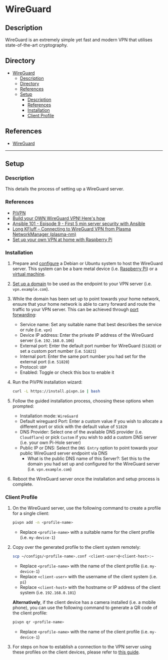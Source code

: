 # WireGuard

## Description

WireGuard is an extremely simple yet fast and modern VPN that utilises state-of-the-art cryptography.

## Directory

- [WireGuard](#wireguard)
  - [Description](#description)
  - [Directory](#directory)
  - [References](#references)
  - [Setup](#setup)
    - [Description](#description-1)
    - [References](#references-1)
    - [Installation](#installation)
    - [Client Profile](#client-profile)

## References

- [WireGuard](https://www.wireguard.com)

---

## Setup

### Description

This details the process of setting up a WireGuard server.

### References

- [PiVPN](https://pivpn.io)
- [Build your OWN WireGuard VPN! Here's how](https://youtu.be/5NJ6V8i1Xd8)
- [Ansible 101 - Episode 9 - First 5 min server security with Ansible](https://www.youtube.com/live/gV_16dU7XjM?feature=share)
- [Long KFluff – Connecting to WireGuard VPN from Plasma NetworkManager (plasma-nm)](https://rabbitictranslator.com/wireguard-plasmanm/#plasma-gui)
- [Set up your own VPN at home with Raspberry Pi](https://notthebe.ee/blog/set-up-your-own-vpn-on-raspberry-pi)

### Installation

1. Prepare and [configure](linux.md#configuration) a Debian or Ubuntu system to host the WireGuard server. This system can be a bare metal device (i.e. [Raspberry Pi](raspberry-pi.md)) or a [virtual machine](../courses/vm.md#creating-a-virtual-machine-from-a-template).

2. [Set up a domain](../courses/network.md#registering-subdomains) to be used as the endpoint to your VPN server (i.e. `vpn.example.com`).

3. While the domain has been set up to point towards your home network, ensure that your home network is able to carry forward and route the traffic to your VPN server. This can be achieved through [port forwarding](../courses/network.md#port-forwarding):

   - Service name: Set any suitable name that best describes the service or rule (i.e. `vpn`)
   - Device IP address: Enter the private IP address of the WireGuard server (i.e. `192.168.0.106`)
   - External port: Enter the default port number for WireGuard (`51820`) or set a custom port number (i.e. `51821`)
   - Internal port: Enter the same port number you had set for the external port (i.e. `51820`)
   - Protocol: `UDP`
   - Enabled: Toggle or check this box to enable it

4. Run the PiVPN installation wizard:

    ```sh
    curl -L https://install.pivpn.io | bash
    ```

5. Follow the guided installation process, choosing these options when prompted:

   - Installation mode: `WireGuard`
   - Default wireguard Port: Enter a custom value if you wish to allocate a different port or stick with the default value of `51820`
   - DNS Provider: Select one of the available DNS provider (i.e. `Cloudflare`) or pick `Custom` if you wish to add a custom DNS server (i.e. your own Pi-Hole server)
   - Public IP or DNS: Select the `DNS Entry` option to point towards your public WireGuard server endpoint via DNS
     - What is the public DNS name of this Server?: Set this to the domain you had set up and configured for the WireGuard server (i.e. `vpn.example.com`)

6. Reboot the WireGuard server once the installation and setup process is complete.

### Client Profile

1. On the WireGuard server, use the following command to create a profile for a single client:

    ```sh
    pivpn add -n <profile-name>
    ```

   - Replace `<profile-name>` with a suitable name for the client profile (i.e. `my-device-1`)

2. Copy over the generated profile to the client system remotely:

    ```sh
    scp ~/configs/<profile-name>.conf <client-user>@<client-host>:~
    ```

   - Replace `<profile-name>` with the name of the client profile (i.e. `my-device-1`)
   - Replace `<client-user>` with the username of the client system (i.e. `pi`)
   - Replace `<client-host>` with the hostname or IP address of the client system (i.e. `192.168.0.101`)

    **Alternatively**, if the client device has a camera installed (i.e. a mobile phone), you can use the following command to generate a QR code of the client profile:

    ```sh
    pivpn qr <profile-name>
    ```

    - Replace `<profile-name>` with the name of the client profile (i.e. `my-device-1`)

3. For steps on how to establish a connection to the VPN server using these profiles on the client devices, please refer to [this guide](https://github.com/irfanhakim-as/linux-wiki/blob/master/topics/wireguard.md#connecting-to-wireguard).
